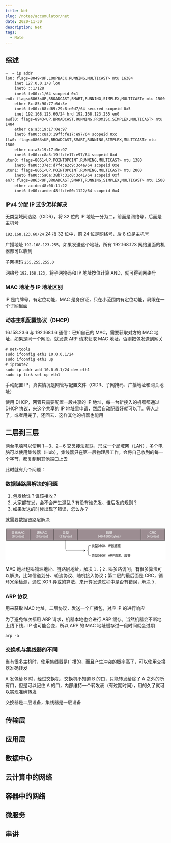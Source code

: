 ```yaml
---
title: Net
slug: /notes/accumulator/net
date: 2020-11-30
description: Net
tags:
  - Note
---
```


## 综述

<!-- markdownlint-disable MD010 -->
```shell
➜  ~ ip addr
lo0: flags=8049<UP,LOOPBACK,RUNNING,MULTICAST> mtu 16384
	inet 127.0.0.1/8 lo0
	inet6 ::1/128
	inet6 fe80::1/64 scopeid 0x1
en0: flags=8863<UP,BROADCAST,SMART,RUNNING,SIMPLEX,MULTICAST> mtu 1500
	ether 8c:85:90:77:6d:3e
	inet6 fe80::68:d69:29c8:e0d7/64 secured scopeid 0x5
	inet 192.168.123.60/24 brd 192.168.123.255 en0
awdl0: flags=8943<UP,BROADCAST,RUNNING,PROMISC,SIMPLEX,MULTICAST> mtu 1484
	ether ca:a3:19:17:0e:97
	inet6 fe80::c8a3:19ff:fe17:e97/64 scopeid 0xc
llw0: flags=8863<UP,BROADCAST,SMART,RUNNING,SIMPLEX,MULTICAST> mtu 1500
	ether ca:a3:19:17:0e:97
	inet6 fe80::c8a3:19ff:fe17:e97/64 scopeid 0xd
utun0: flags=8051<UP,POINTOPOINT,RUNNING,MULTICAST> mtu 1380
	inet6 fe80::37ec:d7f4:e2c9:3c4a/64 scopeid 0xe
utun1: flags=8051<UP,POINTOPOINT,RUNNING,MULTICAST> mtu 2000
	inet6 fe80::5a6a:38b7:31c8:3c41/64 scopeid 0xf
en7: flags=8863<UP,BROADCAST,SMART,RUNNING,SIMPLEX,MULTICAST> mtu 1500
	ether ac:de:48:00:11:22
	inet6 fe80::aede:48ff:fe00:1122/64 scopeid 0x4
```

### IPv4 分配 IP 过少怎样解决

无类型域间选路（CIDR），将 32 位的 IP 地址一分为二，前面是网络号，后面是主机号

`192.168.123.60/24` 24 指 32 位中，前 24 位是网络号，后 8 位是主机号

广播地址 `192.168.123.255`，如果发送这个地址，所有 192.168.123 网络里面的机器都可以收到

子网掩码 `255.255.255.0`

网络号 `192.168.123`，将子网掩码和 IP 地址按位计算 AND，就可得到网络号

### MAC 地址与 IP 地址区别

IP 是门牌号，有定位功能，MAC 是身份证，只在小范围内有定位功能，局限在一个子网里面

### 动态主机配置协议（DHCP）

16.158.23.6 与 192.168.1.6 通信：已知自己的 MAC，需要获取对方的 MAC 地址，如果是同一个网段，就发送 ARP 请求获取 MAC 地址，否则把包发送到网关

```shell
# net-tools
sudo ifconfig eth1 10.0.0.1/24
sudo ifconfig eth1 up
# iproute2
sudo ip addr add 10.0.0.1/24 dev eth1
sudo ip link set up eth1
```

手动配置 IP，真实情况是网管写配置文件（CIDR、子网掩码、广播地址和网关地址）

使用 DHCP，网管只需要配置一段共享的 IP 地址，每一台新接入的机器都通过 DHCP 协议，来这个共享的 IP 地址里申请，然后自动配置好就可以了。等人走了，或者用完了，还回去，这样其他的机器也能用

## 二层到三层

两台电脑可以使用 1－3、2－6 交叉接法互联，形成一个局域网（LAN），多个电脑可以使用集线器（Hub），集线器只在第一层物理层工作，会将自己收到的每一个字节，都复制到其他端口上去

此时就有几个问题：

### 数据链路层解决的问题

1. 包发给谁？谁该接收？
2. 大家都在发，会不会产生混乱？有没有谁先发、谁后发的规则？
3. 如果发送的时候出现了错误，怎么办？

就需要数据链路层解决

![mac](./images/mac.jpg)

MAC 地址也叫物理地址、链路层地址，解决 `1.`；`2.` 叫多路访问，有很多算法可以解决，比如信道划分、轮流协议、随机接入协议；第二层的最后面是 CRC，循环冗余检测，通过 XOR 异或的算法，来计算发送过程中是否有错误，解决 `3.`

### ARP 协议

用来获取 MAC 地址，二层协议，发送一个广播包，对应 IP 的进行响应

为了避免每次都用 ARP 请求，机器本地也会进行 ARP 缓存。当然机器会不断地上线下线，IP 也可能会变，所以 ARP 的 MAC 地址缓存过一段时间就会过期

```shell
arp -a
```

### 交换机与集线器的不同

当有很多主机时，使用集线器是广播的，而且产生冲突的概率高了，可以使用交换器准确转发

A 发包给 B 时，经过交换机，交换机不知道 B 的口，只能转发给除了 A 之外的所有口，但是可以记住 A 的口，内部维持一个转发表（有过期时间），用的久了就可以实现准确转发

交换器是二层设备，集线器是一层设备

## 传输层

## 应用层

## 数据中心

## 云计算中的网络

## 容器中的网络

## 微服务

## 串讲
